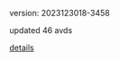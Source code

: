 version: 2023123018-3458

updated 46 avds

[details](https://github.com/0x74f917491bfa7ebfa379/ali_avd_db/blob/master/change_log/2023/12/30/18/3458.txt)